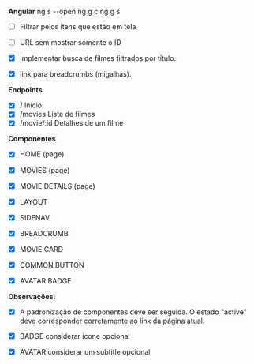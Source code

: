 **Angular**
ng s --open
ng g c
ng g s

- [ ] Filtrar pelos itens que estão em tela
- [ ] URL sem mostrar somente o ID

- [x] Implementar busca de filmes filtrados por título. 
- [x]  link para breadcrumbs (migalhas). 

**Endpoints** 
- [x] / Início 
- [x] /movies Lista de filmes 
- [x] /movie/:id Detalhes de um filme 

**Componentes** 
- [x] HOME (page) 
- [x] MOVIES (page) 
- [x] MOVIE DETAILS (page) 

- [x] LAYOUT
- [x] SIDENAV 
- [x] BREADCRUMB 
- [x] MOVIE CARD 
- [x] COMMON BUTTON 
- [x] AVATAR BADGE 

**Observações:**
- [x] A padronização de componentes deve ser seguida. O estado "active" deve corresponder corretamente ao link da página atual. 
- [x] BADGE considerar ícone opcional
- [x] AVATAR considerar um subtitle opcional


